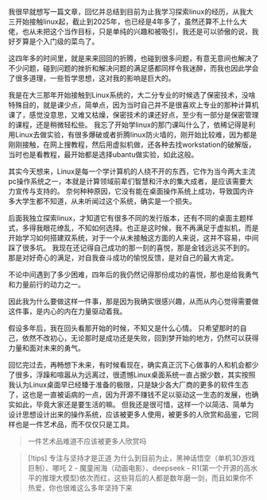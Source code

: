 
我很早就想写一篇文章，回忆并总结到目前为止我学习探索linux的经历，从我大三开始接触linux起，截止到2025年，也已经是4年多了，虽然还算不上什么大佬，也从未把这个当作目标，只是单纯的兴趣和被吸引，我还是可以骄傲的说，我好歹算是个入门级的菜鸟了。

这四年多的时间里，就是来来回回的折腾，也碰到很多问题，有意无意间也解决了不少问题，碰到问题的挫折和解决问题的满足感都同样令我迷醉，而我也因此学会了很多道理，一些哲学思想，这对我的影响是巨大的。

我是在大三那年开始接触到Linux系统的，大二分专业的时候选了保密技术，没啥特殊目的，就是课少点，简单点，因为当时自己并不是很喜欢上专业的那种计算机课了，感觉没意思，又难又枯燥，保密技术的课还好点，至少有一部分是保密管理的课程，还是稍微轻松些。
我忘了开始学linux的那门课叫什么了，依稀记得是利用Linux去做实验，有很多爆破或者折腾linux防火墙的，刚开始比较难，因为都是刚刚接触，在网上搜教程，然后用虚拟机做，还各种去找workstation的破解版，当时也是看教程，最开始都是选择ubantu做实验，如此这般。

其实今天想来，Linux是每一个学计算机的人绕不开的东西，它作为当今两大主流pc操作系统之一，本就是计算领域前辈们智慧和汗水的集大成者，是应该需要大力宣传与支持的。
奈何种种原因，它没有能在桌面操作系统上成功，导致国内许多大学生都不知道，从未听闻过这个系统，确实是一个损失。

后面我独立探索linux，才知道它有很多不同的发行版本，还有不同的桌面主题样式，多得我眼花缭乱，不知如何选择。也正是这时候，我不再满足于虚拟机，而是开始学习如何搭建双系统，对于一个从未接触这方面的人来说，这并不容易，中间踩了很多坑。
我现在还记得自己成功的那一刻的喜悦，那是金钱远远买不到的。
那是对好奇心的满足，对自我奋斗成功的愉悦反馈，是对自己的最大肯定。

不论中间遇到了多少困难，四年后的我仍然记得那份成功的喜悦，那也是给我勇气和力量前行的动力之一。

因此我为什么要做这样一件事，那是因为我确实很感兴趣，从而从内心觉得需要做这件事，是内心的内在力量驱动着我。

假设多年后，我在回头看那开始的时候，不知又是什么心情。
只希望那时的自己，依然不改初心，无论那时是成功还是失败，回到梦开始的地方，仍然可以获得力量和面对未来的勇气。

回忆完过去，再畅想下未来，有时候看现在，确实真正沉下心做事的人和机会都少了很多，浮躁和喧嚣从为远离过，很遗憾Linux桌面系统一直占据少数，其实按照我认为Linux桌面早已经臻于准备的极限，只是缺少各大厂商的更多的软件生态了，这也是一直被诟病的一点，因为开源不赚钱不足以驱动这一生态的发展，也确实如此，毕竟大家还是要生活的嘛。
但我还是很可惜，这样一个以简洁、简单为设计思想设计出来的操作系统，应该被更多人使用，被更多的人欣赏和品鉴，它同样也是一件艺术品，而不仅仅只是工具。

> 一件艺术品难道不应该被更多人欣赏吗


> [!tips] 
> 专注与坚持才是正道
为什么到目前为止，黑神话悟空（单机3D游戏巨制）、哪吒 2 - 魔童闹海（动画电影）、deepseek - R1(第一个开源的高水平的推理大模型)依次而红，这些背后的人都是数年磨一剑，而且如果你不热爱，你也很难这么多年坚持下来


